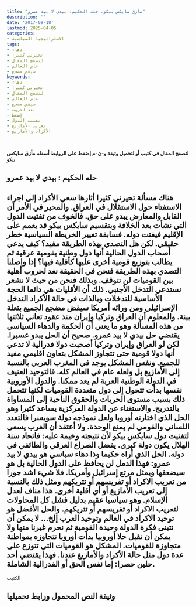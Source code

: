 ```yaml
---
title: "مأزق سايكس بيكو، حله الحكيم: بيدي لا بيد عمرو"
description: ''
date: '2017-09-18'
lastmod: 2025-04-05
categories:
- الاستراتيجيا السياسية
tags:
- دهاء
- تحيرني كثيرا
- لتصفح المقال
- عام العالم
- سيقض مضجع
keywords:
- دهاء
- تحيرني كثيرا
- لتصفح المقال
- عام العالم
- سيقض مضجع
- نعد لحروب
- إضغط
- تفتيت الدول
- تعريب الأمازيغ
- الأكراد والأمازيغ

---
```

**لتصفح المقال في كتيب أو لتحميل وثيقة و-ن-م إضغط على الروابط أسفله** **مأزق سايكس بيكو**

## **حله الحكيم : بيدي لا بيد عمرو**

## **هناك مسألة تحيرني كثيرا أثارها سعي الأكراد إلى اجراء الاستفتاء حول الاستقلال في العراق. والمحير في الأمر أن القابل والمعارض يبدو على حق. فالخوف من تفتيت الدول التي نشأت بعد الخلافة وبتقسيم سايكس بيكو قد يعمم على الإقليم فيفتت دوله. فسابقة تغيير الخريطة السياسية خطر حقيقي. لكن هل التصدي بهذه الطريقة مفيد؟ كيف يدعي أصحاب الدول الحالية أنها دول وطنية بقومية عرقية ثم يطالب بتوزيع قومية أخرى عليها كأقلية فيها؟ إذا واصلنا التصدي بهذه الطريقة فنحن في الحقيقة نعد لحروب أهلية بين القوميات لن تتوقف. وبذلك فنحن من حيث لا نشعر نستدعي التدخل الأجنبي. ذلك أن الأقليات هي دائما الحجة الأساسية للتدخلات وبالذات في حالة الأكراد التدخل الإسرائيلي ومن ورائه أمريكا سيقض مضجع الجميع بتعلة بينة. والمعلوم أن العراق وتركيا وإيران منذ عقود تعاني ثلاثتها من هذه المسألة وهو ما يعني أن الحكمة والدهاء السياسي يقتضي حل بيدي لا بيد عمرو. صحيح أن الحل يبدو عسيرا. لكن لو العراق وإيران وتركيا أصحبت دولا فدرالية لا تدعي أنها دولا قومية حتى تتجاوز المشكل بتعاون اقليمي مفيد للجميع. ونفس المشكل يوجد في المغرب العربي بالنسبة إلى الأمازيغ بل ولعله عام في العالم كله. فالتوحيد العنيف في الدولة الوطنية العربة لم يعد ممكنا. والدول الأوروبية نفسها بدأت تتحول إلى دول متعددة القوميات لكنها تتحمل ذلك بسبب مستوى الحريات والحقوق الناحية إلى المساواة بالتدريج. والاستغناء عن الدولة المركزية يساعد كثيرا وهو الحل الذي اختارته أوروبا ولعل نموذجه دولة سويسرا فالتعدد اللساني والقومي لم يمنع الوحدة. ولا أعتقد أن الغرب يسعى لتفتيت دول سايكس بيكو لأن نتيجته وخيمة عليه: فاتحاد سنة الهلال يكون دولة كبرى. يفضل الصراع العرقي والطائفي في دوله. الحل الذي أراه حكيما وذا دهاء سياسي هو بيدي لا بيد عمرو: فهذا الدمل لن يحافظ على الدول الحالية بل هو سيضعفها ويمثل مرتع إسرائيل وأمريكا. فلا شيء اشد جورا من تعريب الاكراد أو تفريسهم أو تتريكهم ومثل ذلك بالنسبة إلى تعريب الأمازيغ أو أي أقلية أخرى. هذا مناف لعدل الإسلام. وهو سياسيا عقيم بدليل فشل كل المحاولات لتعريب الاكراد أو تفريسهم أو تتريكهم. والحل الأفضل هو توحيد الاكراد في العالم وتوحيد العرب إلخ… لا يمكن أن نتبنى فكرة الدولة وحيدة القومية ثم نحرم غيرنا منها ولا يمكن أن نقبل حلا أوروبيا بدأت أوروبا تتجاوزه بمواطنة متجاوزة للقوميات. المشكل هو القوميات التي تتوزع على عدة دول مثل حالة الأكراد والأمازيغ عندنا. فهذا يقتضي أحد حلين حصرا: إما نفس الحق أو الفدرالية الشاملة.**

الكتيب

## وثيقة النص المحمول ورابط تحميلها

###
